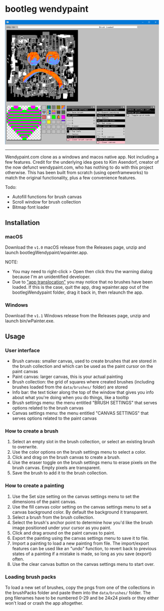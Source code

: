 # bootleg wendypaint

![title img](https://github.com/mccap079/wpainter/blob/master/title.png?raw=true)

---

Wendypaint.com clone as a windows and macos native app. Not including a few features. Credit for the underlying idea goes to Kim Asendorf, creator of the now defunct wendypaint.com, who has nothing to do with this project otherwise. This has been built from scratch (using openframeworks) to match the original functionality, plus a few convenience features.

Todo:
 - Autofill functions for brush canvas
 - Scroll window for brush collection
 - Bitmap font loader

## Installation

### macOS

Download the `v1.0` macOS release from the Releases page, unzip and launch bootlegWendypaint/wpainter.app.

NOTE:
 - You may need to right-click > Open then click thru the warning dialog because I'm an unidentified developer.
 - Due to ["app translocation"](https://lapcatsoftware.com/articles/app-translocation.html) you may notice that no brushes have been loaded. If this is the case, quit the app, drag wpainter.app out of the bootlegWendypaint folder, drag it back in, then relaunch the app.

### Windows

Download the `v1.1` Windows release from the Releases page, unzip and launch bin/wPainter.exe.

## Usage

### User interface

 - Brush canvas: smaller canvas, used to create brushes that are stored in the brush collection and which can be used as the paint cursor on the paint canvas
 - Paint canvas: larger canvas, this is your actual painting
 - Brush collection: the grid of squares where created brushes (including brushes loaded from the `data/brushes/` folder) are stored
 - Info bar: the text ticker along the top of the window that gives you info about what you're doing when you do things, like a tooltip
 - Brush settings menu: the menu entitled "BRUSH SETTINGS" that serves options related to the brush canvas
 - Canvas settings menu: the menu entitled "CANVAS SETTINGS" that serves options related to the paint canvas

### How to create a brush

1. Select an empty slot in the brush collection, or select an existing brush to overwrite.
2. Use the color options on the brush settings menu to select a color.
3. Click and drag on the brush canvas to create a brush.
4. Use the eraser toggle on the brush settings menu to erase pixels on the brush canvas. Empty pixels are transparent.
5. Save the brush to add it to the brush collection.

### How to create a painting

1. Use the Set size setting on the canvas settings menu to set the dimensions of the paint canvas.
2. Use the fill canvas color setting on the canvas settings menu to set a canvas background color. By default the background it transparent.
3. Select a brush from the brush collection.
4. Select the brush's anchor point to determine how you'd like the brush image positioned under your cursor as you paint.
5. Click and drag around on the paint canvas to paint.
6. Export the painting using the canvas settings menu to save it to file.
7. Import a painting to load a new painting from file. The import/export features can be used like an "undo" function, to revert back to previous states of a painting if a mistake is made, so long as you save (export) often.
8. Use the clear canvas button on the canvas settings menu to start over.

### Loading brush packs

To load a new set of brushes, copy the pngs from one of the collections in the brushPacks folder and paste them into the `data/brushes/` folder. The png filenames have to be numbered 0-29 and be 24x24 pixels or they either won't load or crash the app altogether.

